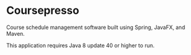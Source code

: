 Coursepresso
============

Course schedule management software built using Spring, JavaFX, and Maven.

This application requires Java 8 update 40 or higher to run.
